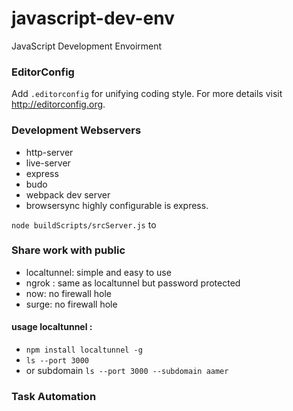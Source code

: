 # javascript-dev-env
JavaScript Development Envoirment

### EditorConfig
Add `.editorconfig` for unifying coding style. For more details visit <a href="http://editorconfig.org">http://editorconfig.org</a>. 

### Development Webservers

* http-server
* live-server
* express
* budo
* webpack dev server
* browsersync
 highly configurable is express.
 
`node buildScripts/srcServer.js` to

### Share work with public

* localtunnel: simple and easy to use
* ngrok : same as localtunnel but password protected
* now: no firewall hole 
* surge: no firewall hole

#### usage localtunnel : 
* `npm install localtunnel -g`
* `ls --port 3000`
* or subdomain `ls --port 3000 --subdomain aamer`

### Task Automation
